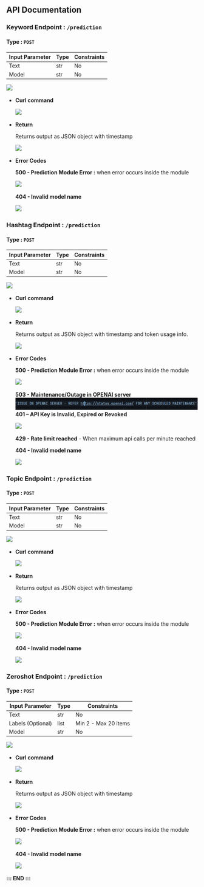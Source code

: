 ﻿## API Documentation
### Keyword Endpoint :  `/prediction`
#### Type : `POST`


| Input Parameter  | Type | Constraints           |
|------------------|------|-----------------------|
| Text             | str  | No                    |
| Model            | str  | No                    |


![](Aspose.Words.9bd4d685-bdc6-4707-99dd-3c42a4028a6a.001.png)



* **Curl command**

    ![](Aspose.Words.9bd4d685-bdc6-4707-99dd-3c42a4028a6a.002.png)	



* **Return** 

    Returns output as JSON object with timestamp
    
    ![](Aspose.Words.9bd4d685-bdc6-4707-99dd-3c42a4028a6a.003.png)

* **Error Codes**

    **500 - Prediction Module Error :** when error occurs inside the module

    ![](Aspose.Words.9bd4d685-bdc6-4707-99dd-3c42a4028a6a.004.png)

    **404 - Invalid model name**
    
    ![](Aspose.Words.9bd4d685-bdc6-4707-99dd-3c42a4028a6a.006.png)

### Hashtag Endpoint :  `/prediction`
#### Type : `POST`

| Input Parameter  | Type | Constraints           |
|------------------|------|-----------------------|
| Text             | str  | No                    |
| Model            | str  | No                    |

![](Aspose.Words.9bd4d685-bdc6-4707-99dd-3c42a4028a6a.007.png)

* **Curl command**

    ![](Aspose.Words.9bd4d685-bdc6-4707-99dd-3c42a4028a6a.008.png)	

* **Return** 

    Returns output as JSON object with timestamp and token usage info. 
    
    ![](Aspose.Words.9bd4d685-bdc6-4707-99dd-3c42a4028a6a.009.png)

* **Error Codes**

    **500 - Prediction Module Error :** when error occurs inside the module
    
    **![](Aspose.Words.9bd4d685-bdc6-4707-99dd-3c42a4028a6a.004.png)**

    **503 - Maintenance/Outage in OPENAI server**
    ![img.png](img.png)
    **401 – API Key is Invalid, Expired or Revoked**

    ![](Aspose.Words.9bd4d685-bdc6-4707-99dd-3c42a4028a6a.005.png)	
  
    **429 - Rate limit reached** - When maximum api calls per minute reached

  **404 - Invalid model name**
    
    ![](Aspose.Words.9bd4d685-bdc6-4707-99dd-3c42a4028a6a.010.png)

### Topic Endpoint :  `/prediction`
#### Type : `POST`

| Input Parameter  | Type | Constraints           |
|------------------|------|-----------------------|
| Text             | str  | No                    |
| Model            | str  | No                    |

![](Aspose.Words.9bd4d685-bdc6-4707-99dd-3c42a4028a6a.011.png)

* **Curl command**

    ![](Aspose.Words.9bd4d685-bdc6-4707-99dd-3c42a4028a6a.012.png)

* **Return** 

    Returns output as JSON object with timestamp
    
    ![](Aspose.Words.9bd4d685-bdc6-4707-99dd-3c42a4028a6a.013.png)

* **Error Codes**

    **500 - Prediction Module Error :** when error occurs inside the module
    
    ![](Aspose.Words.9bd4d685-bdc6-4707-99dd-3c42a4028a6a.004.png)

    **404 - Invalid model name**
    
    ![](Aspose.Words.9bd4d685-bdc6-4707-99dd-3c42a4028a6a.014.png)

### Zeroshot Endpoint :  `/prediction`
#### Type : `POST`

| Input Parameter   | Type | Constraints           |
|-------------------|------|-----------------------|
| Text              | str  | No                    |
| Labels (Optional) | list | Min 2 - Max 20 items  |
| Model             | str  | No                    |

![](Aspose.Words.9bd4d685-bdc6-4707-99dd-3c42a4028a6a.015.png)

* **Curl command**	

    ![](Aspose.Words.9bd4d685-bdc6-4707-99dd-3c42a4028a6a.016.png)

* **Return** 
    
    Returns output as JSON object with timestamp
    
    ![](Aspose.Words.9bd4d685-bdc6-4707-99dd-3c42a4028a6a.017.png)	

* **Error Codes**
    
    **500 - Prediction Module Error :** when error occurs inside the  module
    
    ![](Aspose.Words.9bd4d685-bdc6-4707-99dd-3c42a4028a6a.004.png)
    
    **404 - Invalid model name**
    
    ![](Aspose.Words.9bd4d685-bdc6-4707-99dd-3c42a4028a6a.018.png)
    


**::: END :::**
